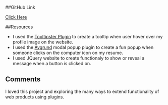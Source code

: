 ##GitHub Link

[Click Here](https://github.com/epuigsant/project_resume_puig_elsie)

##Resources

* I used the [Tooltipster Plugin](http://iamceege.github.io/tooltipster/) to create a tooltip when user hover over my profile image on the website.
* I used the [Avgrund](http://labs.voronianski.com/jquery.avgrund.js/) modal popup plugin to create a fun popup when someone clicks on the computer icon on my resume.
* I used JQuery website to create functionaly to show or reveal a message when a button is clicked on.

## Comments

I loved this project and exploring the many ways to extend functionality of web products using plugins.


